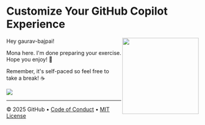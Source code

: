 # Customize Your GitHub Copilot Experience

<img src="https://octodex.github.com/images/Professortocat_v2.png" align="right" height="200px" />

Hey gaurav-bajpai!

Mona here. I'm done preparing your exercise. Hope you enjoy! 💚

Remember, it's self-paced so feel free to take a break! ☕️

[![](https://img.shields.io/badge/Go%20to%20Exercise-%E2%86%92-1f883d?style=for-the-badge&logo=github&labelColor=197935)](https://github.com/gaurav-bajpai/skills-customize-your-github-copilot-experience/issues/1)

---

&copy; 2025 GitHub &bull; [Code of Conduct](https://www.contributor-covenant.org/version/2/1/code_of_conduct/code_of_conduct.md) &bull; [MIT License](https://gh.io/mit)

